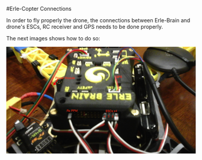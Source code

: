 #Erle-Copter Connections

In order to fly properly the drone, the connections between Erle-Brain and drone's ESCs, RC receiver and GPS needs to be done properly.

The next images shows how to do so:

![CopterConexiones](../../img/copter_conexion.png)